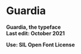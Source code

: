 # Guardia
<b>Guardia, the typeface</b><br>
<b>Last edit: October 2021</b><br>


<b>Use: SIL Open Font License</b><br>
   
     
